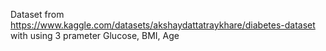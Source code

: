 Dataset from https://www.kaggle.com/datasets/akshaydattatraykhare/diabetes-dataset
with using 3 prameter Glucose, BMI, Age 
